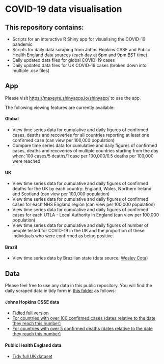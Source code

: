 # COVID-19 data visualisation
## This repository contains: 
- Scripts for an interactive R Shiny app for visualising the COVID-19 pandemic
- Scripts for daily data scraping from Johns Hopkins CSSE and Public Health England data sources (each day at 6pm and 9pm BST time)
- Daily updated data files for global COVID-19 cases
- Daily updated data files for UK COVID-19 cases (broken down into multiple .csv files)
 
 ## App 
 Please visit https://maxeyre.shinyapps.io/shinyapp/ to use the app.
 
 The following viewing features are currently available:
#### Global 
  - View time series data for cumulative and daily figures of confirmed cases, deaths and recoveries for all countries reporting at least one confirmed case (can view per 100,000 population)
  - Compare time series data for cumulative and daily figures of confirmed cases, deaths and recoveries of multiple countries starting from the day when: 100 cases/5 deaths/1 case per 100,000/0.5 deaths per 100,000 were reached
#### UK
  - View time series data for cumulative and daily figures of confirmed deaths for the UK by each country: England, Wales, Northern Ireland and Scotland (can view per 100,000 population)
  - View time series data for cumulative and daily figures of confirmed cases for each NHS England region (can view per 100,000 population)
  - View time series data for cumulative and daily figures of confirmed cases for each UTLA - Local Authority in England (can view per 100,000 population)
  - View time series data for cumulative and daily figures of number of people tested for COVID-19 in the UK and the proportion of these individuals who were confirmed as being positive.
#### Brazil
- View time series data by Brazilian state (data source: [Wesley Cota](https://github.com/wcota/covid19br))
 
 ## Data
 Please feel free to use any data in this public repository. You will find the daily scraped data in tidy form in [this folder](https://github.com/maxeyre/COVID-19/tree/master/data_scraper/data/processed) as follows:
 #### Johns Hopkins CSSE data
 - [Tidied full version](https://github.com/maxeyre/COVID-19/blob/master/data_scraper/data/processed/JHU_full.csv)
 - [For countries with over 100 confirmed cases (dates relative to the date they reach this number)](https://github.com/maxeyre/COVID-19/blob/master/data_scraper/data/processed/JHU_100-cases.csv)
 - [For countries with over 5 confirmed deaths (dates relative to the date they reach this number)](https://github.com/maxeyre/COVID-19/blob/master/data_scraper/data/processed/JHU_5-deaths.csv)
 #### Public Health England data
 - [Tidy full UK dataset](https://github.com/maxeyre/COVID-19/blob/master/data_scraper/data/processed/UK.csv)

 
